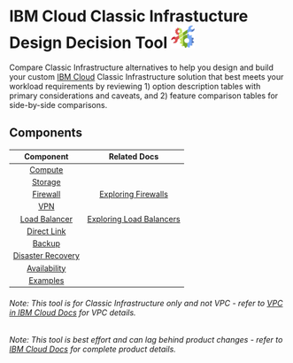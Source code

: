 # IBM Cloud Classic Infrastucture Design Decision Tool ![Tool Icon](/images/tool_icon.png)

Compare Classic Infrastructure alternatives to help you design and build your custom [IBM Cloud](https://www.ibm.com/cloud/) Classic Infrastructure solution that best meets your workload requirements by reviewing 1) option description tables with primary considerations and caveats, and 2) feature comparison tables for side-by-side comparisons.

## Components

| Component | Related Docs |
| :---: | :--: |
| [Compute](/components/compute.md) || 
| [Storage](/components/storage.md) || 
| [Firewall](/components/firewall.md) | [Exploring Firewalls](https://cloud.ibm.com/docs/infrastructure/fortigate-10g?topic=fortigate-10g-exploring-firewalls) | 
| [VPN](/components/vpn.md) || 
| [Load Balancer](/components/load_balancer.md) | [Exploring Load Balancers](https://cloud.ibm.com/docs/infrastructure/loadbalancer-service?topic=loadbalancer-service-explore) |
| [Direct Link](/components/direct_link.md) || 
| [Backup](/components/backup.md) || 
| [Disaster Recovery](/components/disaster_recovery.md) || 
| [Availability](/components/availability.md) || 
| [Examples](/components/examples.md) ||
<!--
| [Edge Services](/components/edge.md) || 
| [Message Queues](/components/message_queues.md) || 
| [BYOIP](byoip.md) ||
| [CDN](cdn.md) || 
-->

###### Note: This tool is for Classic Infrastructure only and not VPC - refer to [VPC in IBM Cloud Docs](https://cloud.ibm.com/docs/vpc-on-classic?topic=vpc-on-classic-getting-started) for VPC details.
###### Note: This tool is best effort and can lag behind product changes - refer to [IBM Cloud Docs](https://cloud.ibm.com/docs/) for complete product details.
